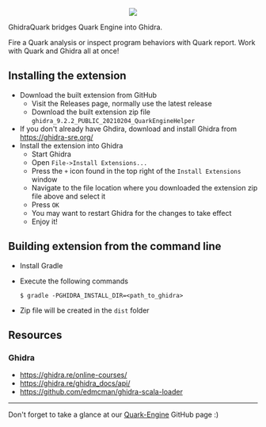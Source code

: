 <p align="center">
	<img src="https://i.imgur.com/rfkOCSI.png"/>
</p>

GhidraQuark bridges Quark Engine into Ghidra.

Fire a Quark analysis or inspect program behaviors with Quark report. Work with Quark and Ghidra all at once!

## Installing the extension

+ Download the built extension from GitHub
  + Visit the Releases page, normally use the latest release
  + Download the built extension zip file `ghidra_9.2.2_PUBLIC_20210204_QuarkEngineHelper`
+ If you don't already have Ghdira, download and install Ghidra from https://ghidra-sre.org/
+ Install the extension into Ghidra
  + Start Ghidra
  + Open `File->Install Extensions...`
  + Press the `+` icon found in the top right of the `Install Extensions` window
  + Navigate to the file location where you downloaded the extension zip file above and select it
  + Press `OK`
  + You may want to restart Ghidra for the changes to take effect
  + Enjoy it!

## Building extension from the command line

+ Install Gradle

+ Execute the following commands

  ```
  $ gradle -PGHIDRA_INSTALL_DIR=<path_to_ghidra>
  ```

+ Zip file will be created in the `dist` folder

## Resources

### Ghidra

+ https://ghidra.re/online-courses/
+ https://ghidra.re/ghidra_docs/api/
+ https://github.com/edmcman/ghidra-scala-loader

---

Don't forget to take a glance at our [Quark-Engine](https://github.com/quark-engine/quark-engine) GitHub page :)
